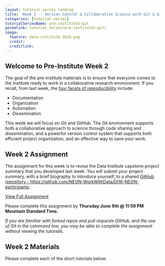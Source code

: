 ```yaml
---
layout: tutorial-series-landing
title: 'Week 2 -- Version Control & Collaborative Science with Git & GitHub'
categories: [tutorial-series]
tutorialSeriesName: pre-institute2-git
permalink: tutorial-series/pre-institute2-git/
image:
  feature: data-institute-2016.png
  credit:
  creditlink:
---
```


## Welcome to Pre-Institute Week 2

The goal of the pre-institute materials is to ensure that everyone comes to the
Institute ready to work in a collaborative research environment. If you recall,
from last week, the <a href="http://neon-workwithdata.github.io/slide-shows/intro-reprod-science.html" target="blank">four facets of reproducibility</a> include:

* Documentation
* Organization
* Automation
* Dissemination

This week we will focus on Git and GitHub. The Git environment supports both a
collaborative approach to science through code sharing and dissemination,
and a powerful version control system that supports both efficient project
organization, and an effective way to save your work.


## Week 2 Assignment

The assignment for this week is to revise the Data Institute capstone project
summary that you developed last week. You will submit your project summary, with
a brief biography to introduce yourself, to a shared <a href="https://github.com/NEON-WorkWithData/DI16-NEON-participants" target="_blank">GitHub repository - https://github.com/NEON-WorkWithData/DI16-NEON-participants</a>.

<a class="btn btn-info" href="{{ site.baseurl}}/tutorial-series/pre-institute2/git-culmination">View Full Assignment</a>

Please complete this assignment by **Thursday June 9th @ 11:59 PM Mountain
Standard Time.**

*If you are
familiar with forked repos and pull requests GitHub, and the use of Git in the
command line, you may be able to complete the assignment without viewing the
tutorials.*



## Week 2 Materials
Please complete each of the short tutorials below:
